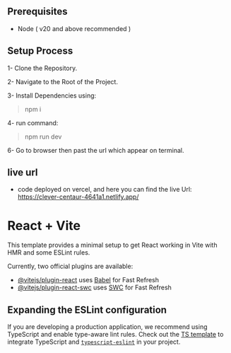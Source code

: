 ## Prerequisites

- Node ( v20 and above recommended )
## Setup Process

1- Clone the Repository.

2- Navigate to the Root of the Project.

3- Install Dependencies using:
  > npm i
  
4- run command:
  > npm run dev

6- Go to browser then past the url which appear on terminal.
## live url
 - code deployed on vercel, and here you can find the live Url:
<https://clever-centaur-4641a1.netlify.app/>

# React + Vite

This template provides a minimal setup to get React working in Vite with HMR and some ESLint rules.

Currently, two official plugins are available:

- [@vitejs/plugin-react](https://github.com/vitejs/vite-plugin-react/blob/main/packages/plugin-react/README.md) uses [Babel](https://babeljs.io/) for Fast Refresh
- [@vitejs/plugin-react-swc](https://github.com/vitejs/vite-plugin-react-swc) uses [SWC](https://swc.rs/) for Fast Refresh

## Expanding the ESLint configuration

If you are developing a production application, we recommend using TypeScript and enable type-aware lint rules. Check out the [TS template](https://github.com/vitejs/vite/tree/main/packages/create-vite/template-react-ts) to integrate TypeScript and [`typescript-eslint`](https://typescript-eslint.io) in your project.
